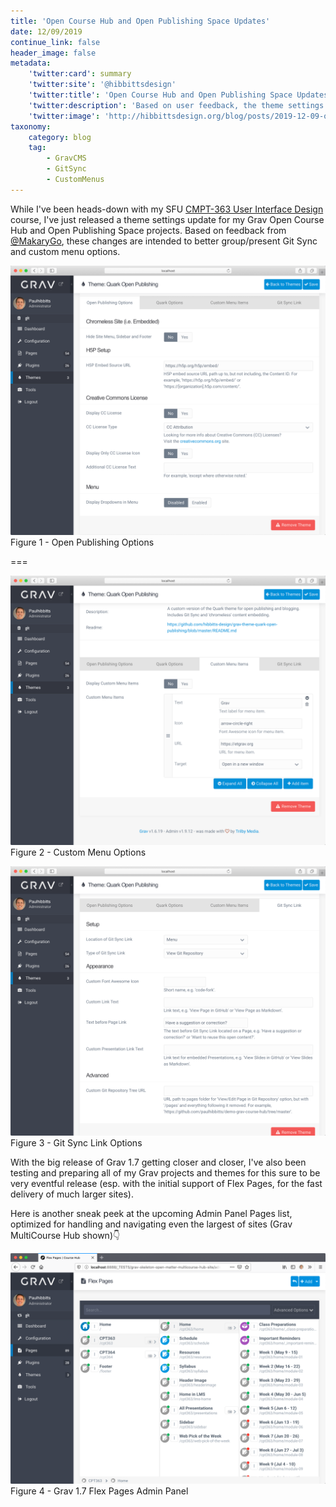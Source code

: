 ```yaml
---
title: 'Open Course Hub and Open Publishing Space Updates'
date: 12/09/2019
continue_link: false
header_image: false
metadata:
    'twitter:card': summary
    'twitter:site': '@hibbittsdesign'
    'twitter:title': 'Open Course Hub and Open Publishing Space Updates'
    'twitter:description': 'Based on user feedback, the theme settings for Git Sync and custom menu options have been updated to better group/present these items.'
    'twitter:image': 'http://hibbittsdesign.org/blog/posts/2019-12-09-open-course-hub-and-open-publishing-space-updates/screenshot-2.png'
taxonomy:
    category: blog
    tag:
        - GravCMS
        - GitSync
        - CustomMenus
---
```


While I've been heads-down with my SFU [CMPT-363 User Interface Design](https://paulhibbitts.net/cmpt-363/193/home) course, I've just released a theme settings update for my Grav Open Course Hub and Open Publishing Space projects. Based on feedback from [@MakaryGo](https://github.com/MakaryGo), these changes are intended to better group/present Git Sync and custom menu options.

![Open Publishing Options](screenshot-1.png)  
Figure 1 - Open Publishing Options

===

![Custom Menu Options](screenshot-2.png)  
Figure 2 - Custom Menu Options

![Git Sync Link Options](screenshot-3.png)  
Figure 3 - Git Sync Link Options

With the big release of Grav 1.7 getting closer and closer, I've also been testing and preparing all of my Grav projects and themes for this sure to be very eventful release (esp. with the initial support of Flex Pages, for the fast delivery of much larger sites).

Here is another sneak peek at the upcoming Admin Panel Pages list, optimized for handling and navigating even the largest of sites (Grav MultiCourse Hub shown)👇

![Grav 1.7 Flex Pages Admin Panel](screenshot-4.png)  
Figure 4 - Grav 1.7 Flex Pages Admin Panel
